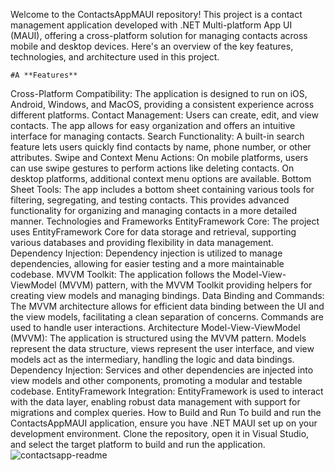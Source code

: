 Welcome to the ContactsAppMAUI repository! This project is a contact management application developed with .NET Multi-platform App UI (MAUI), offering a cross-platform solution for managing contacts across mobile and desktop devices. Here's an overview of the key features, technologies, and architecture used in this project.

	#A **Features**
Cross-Platform Compatibility: The application is designed to run on iOS, Android, Windows, and MacOS, providing a consistent experience across different platforms.
Contact Management: Users can create, edit, and view contacts. The app allows for easy organization and offers an intuitive interface for managing contacts.
Search Functionality: A built-in search feature lets users quickly find contacts by name, phone number, or other attributes.
Swipe and Context Menu Actions: On mobile platforms, users can use swipe gestures to perform actions like deleting contacts. On desktop platforms, additional context menu options are available.
Bottom Sheet Tools: The app includes a bottom sheet containing various tools for filtering, segregating, and testing contacts. This provides advanced functionality for organizing and managing contacts in a more detailed manner.
Technologies and Frameworks
EntityFramework Core: The project uses EntityFramework Core for data storage and retrieval, supporting various databases and providing flexibility in data management.
Dependency Injection: Dependency injection is utilized to manage dependencies, allowing for easier testing and a more maintainable codebase.
MVVM Toolkit: The application follows the Model-View-ViewModel (MVVM) pattern, with the MVVM Toolkit providing helpers for creating view models and managing bindings.
Data Binding and Commands: The MVVM architecture allows for efficient data binding between the UI and the view models, facilitating a clean separation of concerns. Commands are used to handle user interactions.
Architecture
Model-View-ViewModel (MVVM): The application is structured using the MVVM pattern. Models represent the data structure, views represent the user interface, and view models act as the intermediary, handling the logic and data bindings.
Dependency Injection: Services and other dependencies are injected into view models and other components, promoting a modular and testable codebase.
EntityFramework Integration: EntityFramework is used to interact with the data layer, enabling robust data management with support for migrations and complex queries.
How to Build and Run
To build and run the ContactsAppMAUI application, ensure you have .NET MAUI set up on your development environment. Clone the repository, open it in Visual Studio, and select the target platform to build and run the application.
![contactsapp-readme](https://github.com/Tong057/ContactsAppMAUI/assets/130866438/b504c50c-5c54-48fc-ab4c-2175368e69cd)
